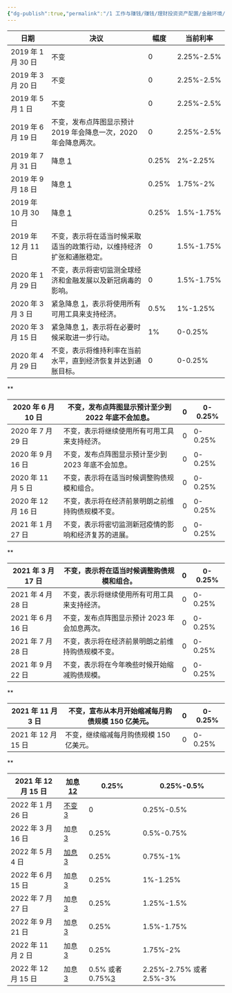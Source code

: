 ```yaml
---
{"dg-publish":true,"permalink":"/1 工作与赚钱/赚钱/理财投资资产配置/金融环境/美联储/2019年至今美联储利息控制/","title":"2019年至今美联储利息控制"}
---
```



| 日期           | 决议                                                                                                           | 幅度  | 当前利率   |
|----------------|----------------------------------------------------------------------------------------------------------------|-------|------------|
| 2019 年 1 月 30 日  | 不变                                                                                                           | 0     | 2.25%-2.5% |
| 2019 年 3 月 20 日  | 不变                                                                                                           | 0     | 2.25%-2.5% |
| 2019 年 5 月 1 日   | 不变                                                                                                           | 0     | 2.25%-2.5% |
| 2019 年 6 月 19 日  | 不变，发布点阵图显示预计 2019 年会降息一次，2020 年会降息两次。                                                   | 0     | 2.25%-2.5% |
| 2019 年 7 月 31 日  | 降息 [1](http://finance.people.com.cn/n1/2022/0318/c1004-32378205.html)                                         | 0.25% | 2%-2.25%   |
| 2019 年 9 月 18 日  | 降息 [1](http://finance.people.com.cn/n1/2022/0318/c1004-32378205.html)                                         | 0.25% | 1.75%-2%   |
| 2019 年 10 月 30 日 | 降息 [1](http://finance.people.com.cn/n1/2022/0318/c1004-32378205.html)                                         | 0.25% | 1.5%-1.75% |
| 2019 年 12 月 11 日 | 不变，表示将在适当时候采取适当的政策行动，以维持经济扩张和通胀稳定。                                           | 0     | 1.5%-1.75% |
| 2020 年 1 月 29 日  | 不变，表示将密切监测全球经济和金融发展以及新冠病毒的影响。                                                     | 0     | 1.5%-1.75% |
| 2020 年 3 月 3 日   | 紧急降息 [1](http://finance.people.com.cn/n1/2022/0318/c1004-32378205.html)，表示将使用所有可用工具来支持经济。 | 0.5%  | 1%-1.25%   |
| 2020 年 3 月 15 日  | 紧急降息 [1](http://finance.people.com.cn/n1/2022/0318/c1004-32378205.html)，表示将在必要时候采取进一步行动。   | 1%    | 0-0.25%    |
| 2020 年 4 月 29 日  | 不变，表示将维持利率在当前水平，直到经济恢复并达到通胀目标。                                                   | 0     | 0-0.25%    |          
**

| 2020 年 6 月 10 日  | 不变，发布点阵图显示预计至少到 2022 年底不会加息。     | 0   | 0-0.25% |
|----------------|------------------------------------------------------|-----|---------|
| 2020 年 7 月 29 日  | 不变，表示将继续使用所有可用工具来支持经济。         | 0   | 0-0.25% |
| 2020 年 9 月 16 日  | 不变，发布点阵图显示预计至少到 2023 年底不会加息。     | 0   | 0-0.25% |
| 2020 年 11 月 5 日  | 不变，表示将在适当时候调整购债规模和组合。           | 0   | 0-0.25% |
| 2020 年 12 月 16 日 | 不变，表示将在经济前景明朗之前维持购债规模不变。     | 0   | 0-0.25% |
| 2021 年 1 月 27 日  | 不变，表示将密切监测新冠疫情的影响和经济复苏的进展。 | 0   | 0-0.25% |          
**

| 2021 年 3 月 17 日 | 不变，表示将在适当时候调整购债规模和组合。       | 0   | 0-0.25% |
|---------------|--------------------------------------------------|-----|---------|
| 2021 年 4 月 28 日 | 不变，表示将继续使用所有可用工具来支持经济。     | 0   | 0-0.25% |
| 2021 年 6 月 16 日 | 不变，发布点阵图显示预计 2023 年会加息两次。       | 0   | 0-0.25% |
| 2021 年 7 月 28 日 | 不变，表示将在经济前景明朗之前维持购债规模不变。 | 0   | 0-0.25% |
| 2021 年 9 月 22 日 | 不变，表示将在今年晚些时候开始缩减购债规模。     | 0   | 0-0.25% |          
**

| 2021 年 11 月 3 日  | 不变，宣布从本月开始缩减每月购债规模 150 亿美元。 | 0   | 0-0.25% |
|----------------|-------------------------------------------------|-----|---------|
| 2021 年 12 月 15 日 | 不变，继续缩减每月购债规模 150 亿美元。           | 0   | 0-0.25% |          
**

| 2021 年 12 月 15 日 | 加息 [1](https://www.bbc.com/zhongwen/simp/business-61493262)[2](https://xueqiu.com/4277621464/232262493) | 0.25%                                                         | 0.25%-0.5%             |
|----------------|----------------------------------------------------------------------------------------------------------|---------------------------------------------------------------|------------------------|
| 2022 年 1 月 26 日  | [不变3](https://www.sohu.com/a/609267741_121327102)                                                      | 0                                                             | 0.25%-0.5%             |
| 2022 年 3 月 16 日  | 加息 [3](https://www.sohu.com/a/609267741_121327102)                                                      | 0.25%                                                         | 0.5%-0.75%             |
| 2022 年 5 月 4 日   | [加息3](https://www.sohu.com/a/609267741_121327102)                                                      | 0.25%                                                         | 0.75%-1%               |
| 2022 年 6 月 15 日  | 加息 [3](https://www.sohu.com/a/609267741_121327102)                                                      | 0.25%                                                         | 1%-1.25%               |
| 2022 年 7 月 27 日  | 加息 [3](https://www.sohu.com/a/609267741_121327102)                                                      | 0.25%                                                         | 1.25%-1.5%             |
| 2022 年 9 月 21 日  | 加息 [3](https://www.sohu.com/a/609267741_121327102)                                                      | 0.25%                                                         | 1.5%-1.75%             |
| 2022 年 11 月 2 日  | 加息 [3](https://www.sohu.com/a/609267741_121327102)                                                      | 0.25%                                                         | 1.75%-2%               |
| 2022 年 12 月 15 日 | 加息 [3](https://www.sohu.com/a/609267741_121327102)                                                      | 0.5% 或者 0.75%[3](https://www.sohu.com/a/609267741_121327102) | 2.25%-2.75% 或者 2.5%-3% |
